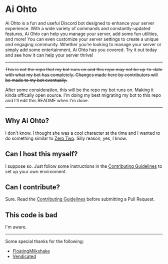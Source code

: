 # Ai Ohto

Ai Ohto is a fun and useful Discord bot designed to enhance your server experience. With a wide variety of commands and
constantly-updated features, Ai Ohto can help you manage your server, add some fun utilities, and more! You can even
customize your server settings to create a unique and engaging community. Whether you’re looking to manage your server
or simply add some entertainment, Ai Ohto has you covered. Try it out today and see how it can help your server thrive!

---

~~This is not the repo that my bot runs on and this repo may not be up-to-date with what my bot has completely. Changes
made here by contributors will be made to my bot eventually.~~

After some consideration, this will be the repo my bot runs on. Making it kinda offically open source. I'm doing my best
migrating my bot to this repo and I'll edit this README when I'm done.

---

## Why Ai Ohto?

I don't know. I thought she was a cool character at the time and I wanted to do something similar
to [Zero Two](https://zerotwo.bot/). Silly reason, yes, I know.

## Can I host this myself?

I suppose so. Just follow some instructions in the [Contributing Guidelines](CONTRIBUTING.md) to set up your own
environment.

## Can I contribute?

Sure. Read the [Contributing Guidelines](CONTRIBUTING.md) before submitting a Pull Request.

## This code is bad

I'm aware.

---

Some special thanks for the following:

-   [FloatingMilkshake](https://github.com/FloatingMilkshake)
-   [Vendicated](https://github.com/Vendicated/)
